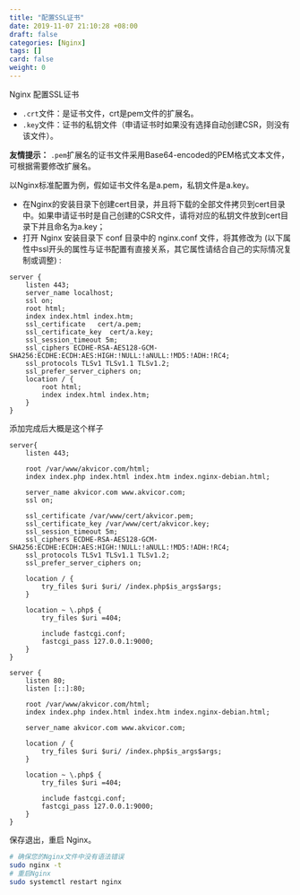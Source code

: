 ```yaml
---
title: "配置SSL证书"
date: 2019-11-07 21:10:28 +08:00
draft: false
categories: [Nginx]
tags: []
card: false
weight: 0
---
```


Nginx 配置SSL证书

<!--more-->

- `.crt`文件：是证书文件，crt是pem文件的扩展名。
- `.key`文件：证书的私钥文件（申请证书时如果没有选择自动创建CSR，则没有该文件）。

**友情提示：** `.pem`扩展名的证书文件采用Base64-encoded的PEM格式文本文件，可根据需要修改扩展名。

以Nginx标准配置为例，假如证书文件名是a.pem，私钥文件是a.key。

- 在Nginx的安装目录下创建cert目录，并且将下载的全部文件拷贝到cert目录中。如果申请证书时是自己创建的CSR文件，请将对应的私钥文件放到cert目录下并且命名为a.key；
- 打开 Nginx 安装目录下 conf 目录中的 nginx.conf 文件，将其修改为 (以下属性中ssl开头的属性与证书配置有直接关系，其它属性请结合自己的实际情况复制或调整) :

```
server {
    listen 443;
    server_name localhost;
    ssl on;
    root html;
    index index.html index.htm;
    ssl_certificate   cert/a.pem;
    ssl_certificate_key  cert/a.key;
    ssl_session_timeout 5m;
    ssl_ciphers ECDHE-RSA-AES128-GCM-SHA256:ECDHE:ECDH:AES:HIGH:!NULL:!aNULL:!MD5:!ADH:!RC4;
    ssl_protocols TLSv1 TLSv1.1 TLSv1.2;
    ssl_prefer_server_ciphers on;
    location / {
        root html;
        index index.html index.htm;
    }
}
```

添加完成后大概是这个样子

```
server{
    listen 443;

    root /var/www/akvicor.com/html;
    index index.php index.html index.htm index.nginx-debian.html;
 
    server_name akvicor.com www.akvicor.com;
    ssl on;

    ssl_certificate /var/www/cert/akvicor.pem;
    ssl_certificate_key /var/www/cert/akvicor.key;
    ssl_session_timeout 5m;
    ssl_ciphers ECDHE-RSA-AES128-GCM-SHA256:ECDHE:ECDH:AES:HIGH:!NULL:!aNULL:!MD5:!ADH:!RC4;
    ssl_protocols TLSv1 TLSv1.1 TLSv1.2;
    ssl_prefer_server_ciphers on;

    location / {
        try_files $uri $uri/ /index.php$is_args$args;
    }

    location ~ \.php$ {
        try_files $uri =404;

        include fastcgi.conf;
        fastcgi_pass 127.0.0.1:9000;
    }
}

server {
    listen 80;
    listen [::]:80;
 
    root /var/www/akvicor.com/html;
    index index.php index.html index.htm index.nginx-debian.html;
 
    server_name akvicor.com www.akvicor.com;

    location / {
        try_files $uri $uri/ /index.php$is_args$args;
    }

    location ~ \.php$ {
        try_files $uri =404;

        include fastcgi.conf;
        fastcgi_pass 127.0.0.1:9000;
    }
}
```

保存退出，重启 Nginx。

```bash
# 确保您的Nginx文件中没有语法错误
sudo nginx -t
# 重启Nginx
sudo systemctl restart nginx
```


